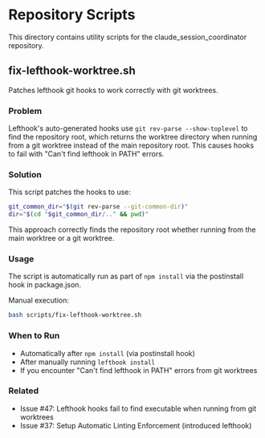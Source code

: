# Repository Scripts

This directory contains utility scripts for the claude_session_coordinator repository.

## fix-lefthook-worktree.sh

Patches lefthook git hooks to work correctly with git worktrees.

### Problem

Lefthook's auto-generated hooks use `git rev-parse --show-toplevel` to find the repository root, which returns the worktree directory when running from a git worktree instead of the main repository root. This causes hooks to fail with "Can't find lefthook in PATH" errors.

### Solution

This script patches the hooks to use:
```bash
git_common_dir="$(git rev-parse --git-common-dir)"
dir="$(cd "$git_common_dir/.." && pwd)"
```

This approach correctly finds the repository root whether running from the main worktree or a git worktree.

### Usage

The script is automatically run as part of `npm install` via the postinstall hook in package.json.

Manual execution:
```bash
bash scripts/fix-lefthook-worktree.sh
```

### When to Run

- Automatically after `npm install` (via postinstall hook)
- After manually running `lefthook install`
- If you encounter "Can't find lefthook in PATH" errors from git worktrees

### Related

- Issue #47: Lefthook hooks fail to find executable when running from git worktrees
- Issue #37: Setup Automatic Linting Enforcement (introduced lefthook)

